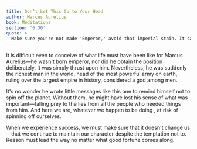 ```yaml
---
title: Don’t Let This Go to Your Head
author: Marcus Aurelius
book: Meditations
section: '6.30'
quote: >
  Make sure you're not made 'Emperor,' avoid that imperial stain. It can happen to you, so keep yourself simple, good, pure, saintly, plain, a friend of justice, god-fearing, gracious, affectionate, and strong for your proper work. Fight to remain the person that philosophy wished to make you. Revere the gods, and look after each other. Life is short—the fruit of this life is a good character and acts for the common good.
---
```


It is difficult even to conceive of what life must have been like for Marcus Aurelius—he wasn't born emperor, nor did he obtain the position deliberately. It was simply thrust upon him. Nevertheless, he was suddenly the richest man in the world, head of the most powerful army on earth, ruling over the largest empire in history, considered a god among men.

It's no wonder he wrote little messages like this one to remind himself not to spin off the planet. Without them, he might have lost his sense of what was important—falling prey to the lies from all the people who needed things from him. And here we are, whatever we happen to be doing , at risk of spinning off ourselves.

When we experience success, we must make sure that it doesn't change us—that we continue to maintain our character despite the temptation not to. Reason must lead the way no matter what good fortune comes along.
